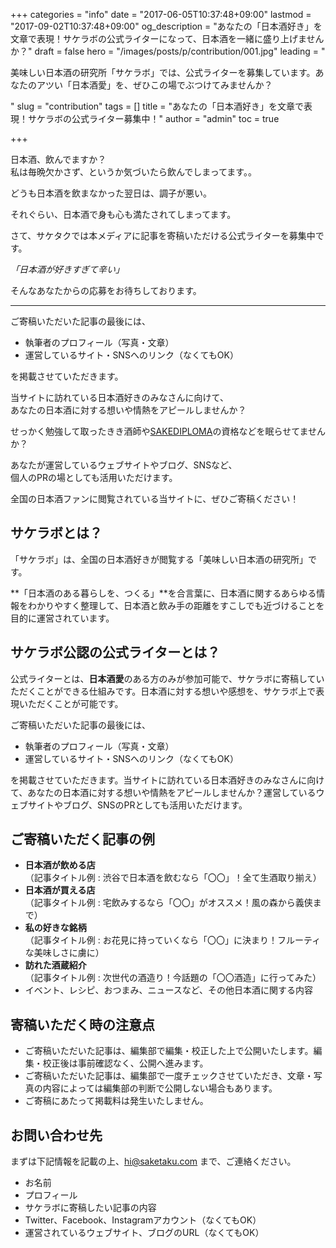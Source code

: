 +++
categories = "info"
date = "2017-06-05T10:37:48+09:00"
lastmod = "2017-09-02T10:37:48+09:00"
og_description = "あなたの「日本酒好き」を文章で表現！サケラボの公式ライターになって、日本酒を一緒に盛り上げませんか？"
draft = false
hero = "/images/posts/p/contribution/001.jpg"
leading = "<p>美味しい日本酒の研究所「サケラボ」では、公式ライターを募集しています。あなたのアツい「日本酒愛」を、ぜひこの場でぶつけてみませんか？</p>"
slug = "contribution"
tags = []
title = "あなたの「日本酒好き」を文章で表現！サケラボの公式ライター募集中！"
author = "admin"
toc = true

+++

日本酒、飲んでますか？  
私は毎晩欠かさず、というか気づいたら飲んでしまってます。。  

どうも日本酒を飲まなかった翌日は、調子が悪い。  

それぐらい、日本酒で身も心も満たされてしまってます。

さて、サケタクでは本メディアに記事を寄稿いただける公式ライターを募集中です。  

*「日本酒が好きすぎて辛い」*

そんなあなたからの応募をお待ちしております。

---

ご寄稿いただいた記事の最後には、

- 執筆者のプロフィール（写真・文章）
- 運営しているサイト・SNSへのリンク（なくてもOK）

を掲載させていただきます。

当サイトに訪れている日本酒好きのみなさんに向けて、  
あなたの日本酒に対する想いや情熱をアピールしませんか？

せっかく勉強して取ったきき酒師や[SAKEDIPLOMA](/p/sake-diploma)の資格などを眠らせてませんか？  

あなたが運営しているウェブサイトやブログ、SNSなど、  
個人のPRの場としても活用いただけます。

全国の日本酒ファンに閲覧されている当サイトに、ぜひご寄稿ください！

## サケラボとは？

「サケラボ」は、全国の日本酒好きが閲覧する「美味しい日本酒の研究所」です。

**「日本酒のある暮らしを、つくる」**を合言葉に、日本酒に関するあらゆる情報をわかりやすく整理して、日本酒と飲み手の距離をすこしでも近づけることを目的に運営されています。

## サケラボ公認の公式ライターとは？

公式ライターとは、**日本酒愛**のある方のみが参加可能で、サケラボに寄稿していただくことができる仕組みです。日本酒に対する想いや感想を、サケラボ上で表現いただくことが可能です。

ご寄稿いただいた記事の最後には、

- 執筆者のプロフィール（写真・文章）
- 運営しているサイト・SNSへのリンク（なくてもOK）

を掲載させていただきます。当サイトに訪れている日本酒好きのみなさんに向けて、あなたの日本酒に対する想いや情熱をアピールしませんか？運営しているウェブサイトやブログ、SNSのPRとしても活用いただけます。


## ご寄稿いただく記事の例

- **日本酒が飲める店**\
（記事タイトル例 : 渋谷で日本酒を飲むなら「〇〇」！全て生酒取り揃え）
- **日本酒が買える店**\
（記事タイトル例 : 宅飲みするなら「〇〇」がオススメ！風の森から義侠まで）
- **私の好きな銘柄**\
（記事タイトル例 : お花見に持っていくなら「〇〇」に決まり！フルーティな美味しさに虜に）
- **訪れた酒蔵紹介**\
（記事タイトル例 : 次世代の酒造り！今話題の「〇〇酒造」に行ってみた）
- イベント、レシピ、おつまみ、ニュースなど、その他日本酒に関する内容

## 寄稿いただく時の注意点

- ご寄稿いただいた記事は、編集部で編集・校正した上で公開いたします。編集・校正後は事前確認なく、公開へ進みます。
- ご寄稿いただいた記事は、編集部で一度チェックさせていただき、文章・写真の内容によっては編集部の判断で公開しない場合もあります。
- ご寄稿にあたって掲載料は発生いたしません。

## お問い合わせ先

 まずは下記情報を記載の上、[hi@saketaku.com](mailto:hi@saketaku.com) まで、ご連絡ください。

>
  - お名前
  - プロフィール
  - サケラボに寄稿したい記事の内容
  - Twitter、Facebook、Instagramアカウント（なくてもOK）
  - 運営されているウェブサイト、ブログのURL（なくてもOK）

